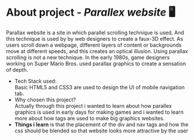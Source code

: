 # About project - *Parallex website* 🖥️  
Parallax website is a site in which parallel scrolling technique is used, And this technique is used by by web designers to create a faux-3D effect. As users scroll down a webpage, different layers of content or backgrounds move at different speeds, and this creates an optical illusion. Using parallax scrolling is not a new technique. In the early 1980s, game designers working on Super Mario Bros. used parallax graphics to create a sensation of depth. 
- Tech Stack used:  
Basic HTML5 and CSS3 are used to design the UI of mobile navigation tab.
- Why chosen this project?  
Actually through this project i wanted to learn about how parallex graphics is used in early days for making games and i wanted to learn more about how tags are used to make big graphics websites.  
- **Things i learn** is that the placement of the div and nav tags and how the css should be blended so that website looks more attractive by the user
